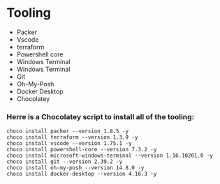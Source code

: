 # Tooling

- Packer
- Vscode
- terraform
- Powershell core
- Windows Terminal
- Windows Terminal
- Git
- Oh-My-Posh
- Docker Desktop
- Chocolatey
### Herre is a  Chocolatey script to install all of the tooling:


```
choco install packer --version 1.8.5 -y
choco install terraform --version 1.3.9 -y
choco install vscode --version 1.75.1 -y
choco install powershell-core --version 7.3.2 -y
choco install microsoft-windows-terminal --version 1.16.10261.0 -y
choco install git --version 2.39.2 -y
choco install oh-my-posh --version 14.8.0 -y
choco install docker-desktop --version 4.16.3 -y

